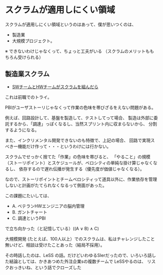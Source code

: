 # スクラムが適用しにくい領域

スクラムが適用しにくい領域というのはあって、僕が思いつくのは、

* 製造業
* 大規模プロジェクト。

※ できないわけじゃなくって、ちょっと工夫がいる
（スクラムのメリットももちろん受けられる）


## 製造業スクラム

* [SWチームとHWチームがスクラムを組んだら](https://www.slideshare.net/liferobotics/xp2016-swhw)

これは前職でのトライ。

PBIがユーザストーリじゃなくって作業の色味を帯びざるをえない問題がある。

例えば、回路設計して、基盤を製造して、テストしてって場合、
製造は外部に委託するから、「調達」っぽくなるし、当然スプリント内に収まらないから、
分割するようになる。

また、インクリメンタル開発できないのも特徴で、上記の場合、
回路で実現スべき一機能だけ作って・・・というわけには行かない。

スクラムでせっかく捨てた「作業」の色味を帯びると、
「やること」の規模（ストーリポイント）とスケジュールが、ベロシティの単純な掛け算じゃなくなるし、
依存するので遅れ伝播が発生する（優先度が価値じゃなくなる）。




なので、ストーリポイントとチームベロシティって道具以外に、作業依存を管理しないと計画がたてられなくなるって側面があった。

この課題にたいしては、

* A. ベテランHWエンジニアの脳内管理
* B. ガントチャート
* C. 調達というPBI

で立ち向かった（と記憶している）((A ∨ B) ∧ C)


大規模開発 (たとえば、100人以上）でのスクラムは、私はチャレンジしたこと無いけど、相談は受けたことあった（結局不採用）。

その時話したのは、LeSS の話。だけどいわゆるSIerだったので、いろいろ話した結論としては、かきあつめた外注企業sの複数チームで LeSSやるのは、
リスクおっきいね、という話でクローズした
